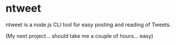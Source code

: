 ntweet
=====

ntweet is a node.js CLI tool for easy posting and reading of Tweets. 

(My next project... should take me a couple of hours... easy)



